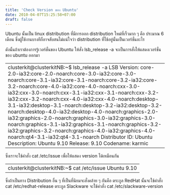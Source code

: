 ```yaml
---
title: 'Check Version ของ Ubuntu'
date: 2010-04-07T15:25:58+07:00
draft: false
---
```

Ubuntu นั้นเป็น linux distribution ที่มีการออก distribution ใหม่ที่เร็วมาก ๆ คือ ประมาณ 6 เดือน ซึ่งผู้ใช้งานบางทีก็อาจสับสนไม่แน่ใจว่า distribution ที่ใช้อยู่นั้นเป็นเวอร์ชั่นอะไร

ดังนั้นถ้าเราต้องการรู้เวอร์ชั่นของ Ubuntu ให้สั่ง lsb_release -a จะเป็นการสั่งให้แสดงเวอร์ชั่นของ ubuntu ออกมา
<table class="table table-bordered">
      <td>
        clusterkit@clusterkitNB:~$ lsb_release -a  
        LSB Version:  core-2.0-ia32:core-2.0-noarch:core-3.0-ia32:core-3.0-noarch:core-3.1-ia32:core-3.1-noarch:core-3.2-ia32:core-3.2-noarch:core-4.0-ia32:core-4.0-noarch:cxx-3.0-ia32:cxx-3.0-noarch:cxx-3.1-ia32:cxx-3.1-noarch:cxx-3.2-ia32:cxx-3.2-noarch:cxx-4.0-ia32:cxx-4.0-noarch:desktop-3.1-ia32:desktop-3.1-noarch:desktop-3.2-ia32:desktop-3.2-noarch:desktop-4.0-ia32:desktop-4.0-noarch:graphics-2.0-ia32:graphics-2.0-noarch:graphics-3.0-ia32:graphics-3.0-noarch:graphics-3.1-ia32:graphics-3.1-noarch:graphics-3.2-ia32:graphics-3.2-noarch:graphics-4.0-ia32:graphics-4.0-noarch:qt4-3.1-ia32:qt4-3.1-noarch  
        Distributor ID:    Ubuntu  
        Description:    Ubuntu 9.10  
        Release:    9.10  
        Codename:    karmic
      </td>
</table>


ซึ่งเราจะใช้คำสั่ง cat /etc/issue เพื่อให้แสดง version ได้เหมือนกัน
<table class="table table-bordered">
      <td>
        clusterkit@clusterkitNB:~$ cat /etc/issue  
        Ubuntu 9.10
      </td>
</table>

ซึ่งถ้าเป็นทาง Distribution อื่น ๆ ที่เป็นที่นิยมจะสั่งคล้าย ๆ กันคือ ตระกูล RedHat นั้นจะใช้คำสั่ง  cat /etc/redhat-release ตระกูล Slackware จะใช้คำสั่ง cat /etc/slackware-version